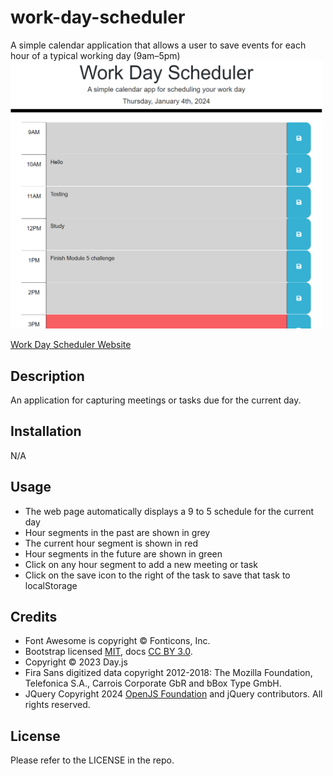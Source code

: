 # work-day-scheduler
A simple calendar application that allows a user to save events for each hour of a typical working day (9am–5pm)
<img src="./assets/images/Capture.PNG" alt="Image of a workday scheduler website" width=500px> 

[Work Day Scheduler Website](https://kevinchogan.github.io/work-day-scheduler/)

## Description

An application for capturing meetings or tasks due for the current day.

## Installation

N/A

## Usage

- The web page automatically displays a 9 to 5 schedule for the current day
- Hour segments in the past are shown in grey
- The current hour segment is shown in red
- Hour segments in the future are shown in green
- Click on any hour segment to add a new meeting or task
- Click on the save icon to the right of the task to save that task to localStorage

## Credits
- Font Awesome is copyright © Fonticons, Inc.
- Bootstrap licensed [MIT](https://github.com/twbs/bootstrap/blob/main/LICENSE), docs [CC BY 3.0](https://creativecommons.org/licenses/by/3.0/).
- Copyright © 2023 Day.js
- Fira Sans digitized data copyright 2012-2018: The Mozilla Foundation, Telefonica S.A., Carrois Corporate GbR and bBox Type GmbH.
- JQuery Copyright 2024 [OpenJS Foundation](https://openjsf.org/) and jQuery contributors. All rights reserved. 

## License

Please refer to the LICENSE in the repo.
